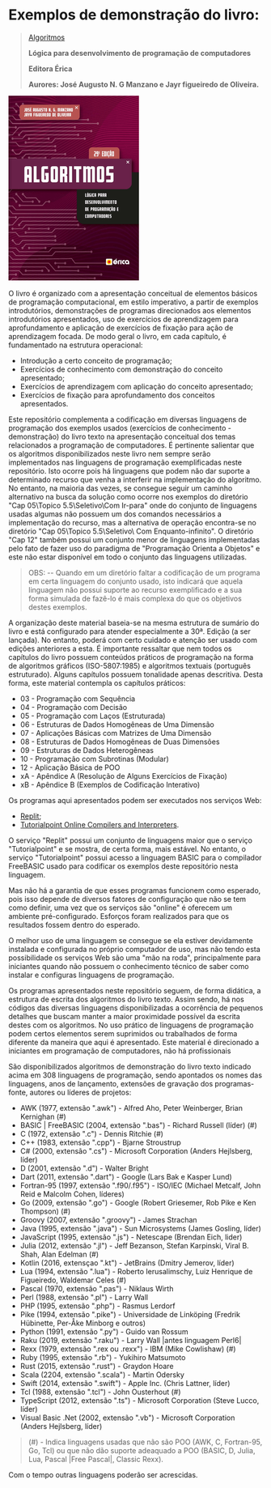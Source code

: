 # Exemplos de demonstração do livro:

> [Algoritmos](https://www.editoraerica.com.br/algoritmos-logica-para-desenvolvimento-de-programacao-de-computadores/p)
> 
> **Lógica para desenvolvimento de programação de computadores**
> 
> **Editora Érica**
> 
> **Aurores: José Augusto N. G Manzano e Jayr figueiredo de Oliveira.**

![Livro Algorimos](https://github.com/J-AugustoManzano/imagens/blob/main/CapaAlgorimosLogica.png)

O livro é organizado com a apresentação conceitual de elementos básicos de programação computacional, em estilo imperativo, a partir de exemplos introdutórios, demonstrações de programas direcionados aos elementos introdutórios apresentados, uso de exercícios de aprendizagem para aprofundamento e aplicação de exercícios de fixação para ação de aprendizagem focada. De modo geral o livro, em cada capítulo, é fundamentado na estrutura operacional:

- Introdução a certo conceito de programação;
- Exercícios de conhecimento com demonstração do conceito apresentado;
- Exercícios de aprendizagem com aplicação do conceito apresentado;
- Exercícios de fixação para aprofundamento dos conceitos apresentados.

Este repositório complementa a codificação em diversas linguagens de programação dos exemplos usados (exercícios de conhecimento - demonstração) do livro texto na apresentação conceitual dos temas relacionados a programação de computadores. É pertinente salientar que os algoritmos disponibilizados neste livro nem sempre serão implementados nas linguagens de programação exemplificadas neste repositório. Isto ocorre pois há linguagens que podem não dar suporte a determinado recurso que venha a interferir na implementação do algoritmo. No entanto, na maioria das vezes, se consegue seguir um caminho alternativo na busca da solução como ocorre nos exemplos do diretório "Cap 05\Topico 5.5\Seletivo\Com Ir-para" onde do conjunto de linguagens usadas algumas não possuem um dos comandos necessários a implementação do recurso, mas a alternativa de operação encontra-se no diretório "Cap 05\Topico 5.5\Seletivo\ Com Enquanto-infinito". O diretório "Cap 12" também possui um conjunto menor de linguagens implementadas pelo fato de fazer uso do paradigma de "Programação Orienta a Objetos" e este não estar disponível em todo o conjunto das linguagens utilizadas.

> OBS: -- Quando em um diretório faltar a codificação de um programa em certa linguagem do conjunto usado, isto indicará que aquela linguagem não possui suporte ao recurso exemplificado e a sua forma simulada de fazê-lo é mais complexa do que os objetivos destes exemplos.

A organização deste material baseia-se na mesma estrutura de sumário do livro e está configurado para atender especialmente a 30ª. Edição (a ser lançada). No entanto, poderá com certo cuidado e atenção ser usado com edições anteriores a esta. É importante ressaltar que nem todos os capítulos do livro possuem conteúdos práticos de programação na forma de algoritmos gráficos (ISO-5807:1985) e algoritmos textuais (português estruturado). Alguns capítulos possuem tonalidade apenas descritiva. Desta forma, este material contempla os capítulos práticos:

- 03 - Programação com Sequência
- 04 - Programação com Decisão
- 05 - Programação com Laços (Estruturada)
- 06 - Estruturas de Dados Homogêneas de Uma Dimensão
- 07 - Aplicações Básicas com Matrizes de Uma Dimensão
- 08 - Estruturas de Dados Homogêneas de Duas Dimensões
- 09 - Estruturas de Dados Heterogêneas
- 10 - Programação com Subrotinas (Modular)
- 12 - Aplicação Básica de POO
- xA - Apêndice A (Resolução de Alguns Exercícios de Fixação)
- xB - Apêndice B (Exemplos de Codificação Interativo)

Os programas aqui apresentados podem ser executados nos serviços Web:

- [Replit](https://replit.com/);
- [Tutorialpoint Online Compilers and Interpreters](https://www.tutorialspoint.com/codingground.htm).

O serviço "Replit" possui um conjunto de linguagens maior que o serviço "Tutorialpoint" e se mostra, de certa forma, mais estável. No entanto, o serviço "Tutorialpoint" possui acesso a linguagem BASIC para o compilador FreeBASIC usado para codificar os exemplos deste repositório nesta linguagem.

Mas não há a garantia de que esses programas funcionem como esperado, pois isso depende de diversos fatores de configuração que não se tem como definir, uma vez que os serviços são "online" é oferecem um ambiente pré-configurado. Esforços foram realizados para que os resultados fossem dentro do esperado.

O melhor uso de uma linguagem se consegue se ela estiver devidamente instalada e configurada no próprio computador de uso, mas não tendo esta possibilidade os serviços Web são uma "mão na roda", principalmente para iniciantes quando não possuem o conhecimento técnico de saber como instalar e configuras linguagens de programação.

Os programas apresentados neste repositório seguem, de forma didática, a estrutura de escrita dos algoritmos do livro texto. Assim sendo, há nos códigos das diversas linguagens disponibilizadas a ocorrência de pequenos detalhes que buscam manter a maior proximidade possível da escrita destes com os algoritmos. No uso prático de linguagens de programação podem certos elementos serem suprimidos ou trabalhados de forma diferente da maneira que aqui é apresentado. Este material é direcionado a iniciantes em programação de computadores, não há profissionais

São disponibilizados algoritmos de demonstração do livro texto indicado acima em 308 linguagens de programação, sendo apontados os nomes das linguagens, anos de lançamento, extensões de gravação dos programas-fonte, autores ou líderes de projetos:

- AWK (1977, extensão ".awk") - Alfred Aho, Peter Weinberger, Brian Kernighan (#)
- BASIC | FreeBASIC (2004, extensão ".bas") - Richard Russell (líder) (#)
- C (1972, extensão ".c") - Dennis Ritchie (#)
- C++ (1983, extensão ".cpp") - Bjarne Stroustrup
- C# (2000, extensão ".cs") - Microsoft Corporation (Anders Hejlsberg, líder)
- D (2001, extensão ".d") - Walter Bright
- Dart (2011, extensão ".dart") - Google (Lars Bak e Kasper Lund)
- Fortran-95 (1997, extensão ".f90/.f95") - ISO/IEC (Michael Metcalf, John Reid e Malcolm Cohen, líderes)
- Go (2009, extensão ".go") - Google (Robert Griesemer, Rob Pike e Ken Thompson) (#)
- Groovy (2007, extensão ".groovy") - James Strachan
- Java (1995, extensão ".java") - Sun Microsystems (James Gosling, líder)
- JavaScript (1995, extensão ".js") - Netescape (Brendan Eich, lider)
- Julia (2012, extensão ".jl") - Jeff Bezanson, Stefan Karpinski, Viral B. Shah, Alan Edelman (#)
- Kotlin (2016, extensçao ".kt") - JetBrains (Dmitry Jemerov, líder)
- Lua (1994, extensão ".lua") - Roberto Ierusalimschy, Luiz Henrique de Figueiredo, Waldemar Celes (#)
- Pascal (1970, extensão ".pas") - Niklaus Wirth
- Perl (1988, extensão ".pl") - Larry Wall
- PHP (1995, extensão ".php") - Rasmus Lerdorf
- Pike (1994, extensão ".pike") - Universidade de Linköping (Fredrik Hübinette, Per-Åke Minborg e outros)
- Python (1991, extensão ".py") - Guido van Rossum
- Raku (2019, extensão ".raku") - Larry Wall |antes linguagem Perl6|
- Rexx (1979, extensão ".rex ou .rexx") - IBM (Mike Cowlishaw) (#)
- Ruby (1995, extensão ".rb") - Yukihiro Matsumoto
- Rust (2015, extensão ".rust") - Graydon Hoare
- Scala (2204, extensão ".scala") - Martin Odersky
- Swift (2014, extensão ".swift") - Apple Inc. (Chris Lattner, líder)
- Tcl (1988, extensão ".tcl") - John Ousterhout (#)
- TypeScript (2012, extensão ".ts") - Microsoft Corporation (Steve Lucco, líder)
- Visual Basic .Net (2002, extensão ".vb") - Microsoft Corporation (Anders Hejlsberg, líder)

> (#) - Indica linguagens usadas que não são POO (AWK, C, Fortran-95, Go, Tcl) ou que não dão suporte adeaquado a POO (BASIC, D, Julia, Lua, Pascal |Free Pascal|, Classic Rexx).

Com o tempo outras linguagens poderão ser acrescidas.
